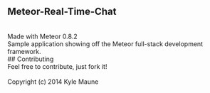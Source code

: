 ## Meteor-Real-Time-Chat
<br>
Made with Meteor 0.8.2
<br>
Sample application showing off the Meteor full-stack development framework. 
<br>
## Contributing
<br>
Feel free to contribute, just fork it!
<br>
<br>
Copyright (c) 2014 Kyle Maune

